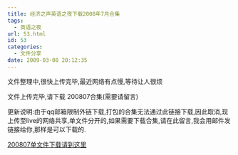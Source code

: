 ```yaml
---
title: 经济之声英语之夜下载2008年7月合集
tags:
  - 英语之夜
url: 53.html
id: 53
categories:
  - 文件分享
date: 2009-03-08 20:12:35
---
```


文件整理中,很快上传完毕,最近网络有点慢,等待让人很烦  

文件上传完毕,请下载 200807合集(需要请留言)  

更新说明:由于qq邮箱限制外链下载,打包的合集无法通过此链接下载,因此取消,现上传至live的网络共享,单文件分开的,如果需要下载合集,请在此留言,我会用邮件发链接给你,那样是可以下载的.  

[200807单文件下载请到这里](http://cid-1f2c5513fd9f3c44.skydrive.live.com/browse.aspx/%e9%ad%85%e8%81%9a%e8%8b%8f%e5%b7%9e/e200807 "2008年7月")